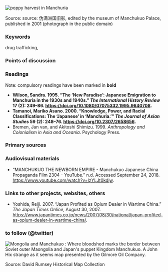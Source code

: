 ![poppy harvest in Manchuria](images/Manchukuo-poppy_harvest.jpg)

Source: source: 伪满洲国旧影, edited by the museum of Manchukuo Palace, published in 2001 (photograph in the public domain)

### Keywords

drug trafficking, 

### Points of discussion


### Readings
Note: compulsory readings have been marked in **bold**

* **Wilson, Sandra. 1995. “The ‘New Paradise’: Japanese Emigration to Manchuria in the 1930s and 1940s.” *The International History Review* 17 (2): 249–86. https://doi.org/10.1080/07075332.1995.9640708.**
* **Tamanoi, Mariko Asano. 2000. “Knowledge, Power, and Racial Classifications: The ‘Japanese’ in ‘Manchuria.’” *The Journal of Asian Studies* 59 (2): 248–76. https://doi.org/10.2307/2658656.**
* Bremen, Jan van, and Akitoshi Shimizu. 1999. *Anthropology and Colonialism in Asia and Oceania*. Psychology Press.

### Primary sources


### Audiovisual materials

* “MANCHUKUO THE NEWBORN EMPIRE - Manchukuo Japanese China Propaganda Film 2304 - YouTube.” n.d. Accessed September 24, 2018. https://www.youtube.com/watch?v=lzYLJt0kdjw.

### Links to other projects, websites, others

* Yoshida, Reiji. 2007. “Japan Profited as Opium Dealer in Wartime China.” *The Japan Times Online*, August 30, 2007. https://www.japantimes.co.jp/news/2007/08/30/national/japan-profited-as-opium-dealer-in-wartime-china/.


### to follow (@twitter)

![Mongolia and Manchukuo : Where bloodshed marks the border between Soviet outer Maongolia and Japan's puppet Kingdom Manchukuo. A John Hix strange as it seems map presented by the Gilmore Oil Company.](images/8354000.jpg)

Source: David Rumsey Historical Map Collection
